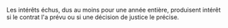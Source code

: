 Les intérêts échus, dus au moins pour une année entière, produisent intérêt si le contrat l'a prévu ou si une décision de justice le précise.

